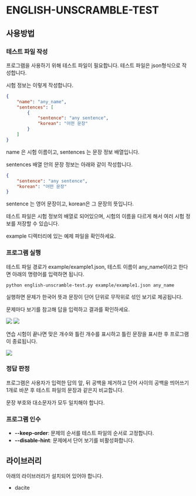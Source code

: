ENGLISH-UNSCRAMBLE-TEST
=======================


사용방법
------

### 테스트 파일 작성

프로그램을 사용하기 위해 테스트 파일이 필요합니다.
테스트 파일은 json형식으로 작성합니다.

시험 정보는 이렇게 작성합니다.
```json
{
    "name": "any_name",
    "sentences": [
        {
            "sentence": "any sentence",
            "korean": "어떤 문장"
        }
    ]
}

```
name 은 시험 이름이고, sentences 는 문장 정보 배열입니다.

sentences 배열 안의 문장 정보는 아래와 같이 작성합니다.
```json
{
    "sentence": "any sentence",
    "korean": "어떤 문장"
}
```
sentence 는 영어 문장이고, korean은 그 문장의 뜻입니다.

테스트 파일은 시험 정보의 배열로 되어있으며, 시험의 이름을 다르게 해서 여러 시험 정보를 저장할 수 있습니다.

example 디렉터리에 있는 예제 파일을 확인하세요.

### 프로그램 실행

테스트 파일 경로가 example/example1.json, 테스트 이름이 any_name이라고 한다면 아래의 명령어를 입력하면 됩니다.

```
python english-unscramble-test.py example/example1.json any_name
```

실행하면 문제가 한국어 뜻과 문장이 단어 단위로 무작위로 섞인 보기로 제공됩니다.

문제마다 보기를 참고해 답을 입력하고 결과를 확인하세요.

<image src="image/correct.png">

<image src="image/incorrect.png">

연습 시험이 끝나면 맞은 개수와 틀린 개수를 표시하고 틀린 문장을 표시한 후 프로그램이 종료됩니다.

<image src="image/result.png">

### 정답 판정
프로그램은 사용자가 입력한 답의 앞, 뒤 공백을 제거하고 단어 사이의 공백을 띄어쓰기 1개로 바꾼 후 테스트 파일의 문장과 같은지 비교합니다.

문장 부호와 대소문자가 모두 일치해야 합니다.

### 프로그램 인수
- **--keep-order**: 문제의 순서를 테스트 파일의 순서로 고정합니다.
- **--disable-hint**: 문제에서 단어 보기를 비활성화합니다.

라이브러리
------------

아래의 라이브러리가 설치되어 있어야 합니다.
- dacite